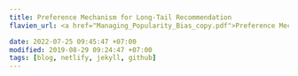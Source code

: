 ```yaml
---
title: Preference Mechanism for Long-Tail Recommendation
flavien_url: <a href="Managing_Popularity_Bias_copy.pdf">Preference Mechanism for Long-Tail Recommendation</a> 

date: 2022-07-25 09:45:47 +07:00
modified: 2019-08-29 09:24:47 +07:00
tags: [blog, netlify, jekyll, github]
---
```

